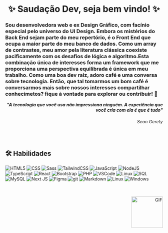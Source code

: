 <div align="center">
<br>

<h1> ✨️ Saudação Dev, seja bem vindo! ✨️ </h1>

</div> 

<h3>
Sou desenvolvedora web e ex Design Gráfico, com facínio especial pelo universo do UI Design. Embora os mistérios do Back End sejam parte do meu repertório, é o Front End que ocupa a maior parte do meu banco de dados.
Como um array de contrastes, meu amor pela literatura clássica coexiste pacificamente com os desafios de lógica e algoritmo.Esta combinação única de interesses forma um framework que me proporciona uma perspectiva equilibrada é única em meu trabalho.
Como uma boa dev raiz, adoro café e uma conversa sobre tecnologia. Então, que tal tomarmos um bom café é conversarmos mais sobre nossos interesses compartilhar conhecimetos? fique à vontade para explorar ou contribuir! 🫶️
</h3>

<div align="right">

***"A tecnologia que você usa não impressiona ninguém. A experiência que você cria com ela é que é tudo"*** 
<h6>Sean Gerety  </h6>

</div>

<br>

## 🛠 Habilidades
  
![HTML5](https://img.shields.io/badge/HTML5-E34F26?style=for-the-badge&logo=html5&logoColor=white)
![CSS](https://img.shields.io/badge/CSS3-1572B6?style=for-the-badge&logo=css3&logoColor=white)
![Sass](https://img.shields.io/badge/Sass-CC6699?style=for-the-badge&logo=sass&logoColor=white)
![TailwindCSS](https://img.shields.io/badge/tailwindcss-%2338B2AC.svg?style=for-the-badge&logo=tailwind-css&logoColor=white)
![JavaScript](https://img.shields.io/badge/JavaScript-323330?style=for-the-badge&logo=javascript&logoColor=F7DF1E)
![NodeJS](https://img.shields.io/badge/node.js-6DA55F?style=for-the-badge&logo=node.js&logoColor=white)
![TypeScript](https://img.shields.io/badge/TypeScript-007ACC?style=for-the-badge&logo=typescript&logoColor=white)
![React](https://img.shields.io/badge/React-20232A?style=for-the-badge&logo=react&logoColor=61DAFB)
![Bootstrap](https://img.shields.io/badge/Bootstrap-563D7C?style=for-the-badge&logo=bootstrap&logoColor=white)
![PHP](https://img.shields.io/badge/php-%23777BB4.svg?style=for-the-badge&logo=php&logoColor=white)
![VSCode](https://img.shields.io/badge/VSCode-0078D4?style=for-the-badge&logo=visual%20studio%20code&logoColor=white)
![Linux](https://img.shields.io/badge/Linux-%23F05033.svg?style=for-the-badge&logo=Linux&logoColor=white)
![SQL](https://img.shields.io/badge/SQL-323330?style=for-the-badge&logo=SQL&logoColor=F7DF1E)
![MySQL](https://img.shields.io/badge/mysql-4479A1.svg?style=for-the-badge&logo=mysql&logoColor=white)
![Next JS](https://img.shields.io/badge/Next-black?style=for-the-badge&logo=next.js&logoColor=white)
![Figma](https://img.shields.io/badge/Figma-82c571?style=for-the-badge&logo=figma&logoColor=white)
![git](https://img.shields.io/badge/git-%23F05033.svg?style=for-the-badge&logo=git&logoColor=white)
![Markdown](https://img.shields.io/badge/markdown-%23000000.svg?style=for-the-badge&logo=markdown&logoColor=white)
![Linux](https://img.shields.io/badge/Linux-FCC624?style=for-the-badge&logo=linux&logoColor=black)
![Windows](https://img.shields.io/badge/Windows-0078D6?style=for-the-badge&logo=windows&logoColor=white)

<br>
<br>

<div align="right"  >
<img align="right" height="100" width="100" alt="GIF" src="https://user-images.githubusercontent.com/109559491/180790425-dad93021-4686-4973-a566-a7770cd0e9d0.png"/>
</div>

